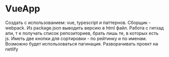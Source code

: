 # VueApp
 Создать c использованием: vue, typescript и паттернов. Сборщик - webpack. Из package.json выводить версию в html файл. Работа с гитхад апи, т е получать список репозиториев, брать лишь те,  в которых есть js. Иметь две кнопки для сортировки - по рейтинку и по именам. Возможно будет использоваться пагинация. Разворачивать проект на netlify

